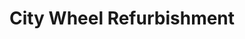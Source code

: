 ---
title: "City Wheel Refurbishment"
url: /birmingham/city-wheel-refurbishment/
shop: Autowerkstatt
---